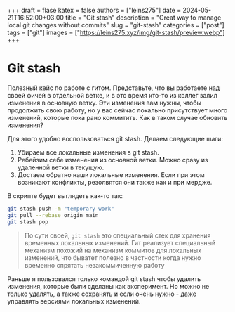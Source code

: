 +++ 
draft = flase
katex = false
authors = ["leins275"]
date = 2024-05-21T16:52:00+03:00
title = "Git stash"
description = "Great way to manage local git changes without commits"
slug = "git-stash"
categories = ["post"]
tags = ["git"]
images = ["https://leins275.xyz/img/git-stash/preview.webp"]
+++

# Git stash

Полезный кейс по работе с гитом. Представьте, что вы работаете над своей фичей в отдельной ветке, и в это время кто-то из коллег залил изменения в основную ветку. Эти изменения вам нужны, чтобы продолжить свою работу, но у вас сейчас локально присутствует много изменений, которые пока рано коммитить. Как в таком случае обновить изменения?

Для этого удобно воспользоваться git stash. Делаем следующие шаги:
1. Убираем все локальные изменения в git stash.
2. Ребейзим себе изменения из основной ветки. Можно сразу из удаленной ветки в текущую.
3. Достаем обратно наши локальные изменения. Если при этом возникают конфликты, резолвятся они также как и при мердже.

В скрипте будет выглядеть как-то так:

```bash
git stash push -m "temporary work"
git pull --rebase origin main
git stash pop
```

> По сути своей, `git stash` это специальный стек для хранения временных локальных изменений. Гит реализует специальный механизм похожий на механизм коммитов для локальных изменений, что быватет полезно в частности когда нужно временно спрятать незакоммиченную работу

Раньше я пользовался только командой git stash чтобы удалить изменения, которые были сделаны как эксперимент. Но можно не только удалять, а также сохранять и если очень нужно - даже управлять версиями локальных изменений.